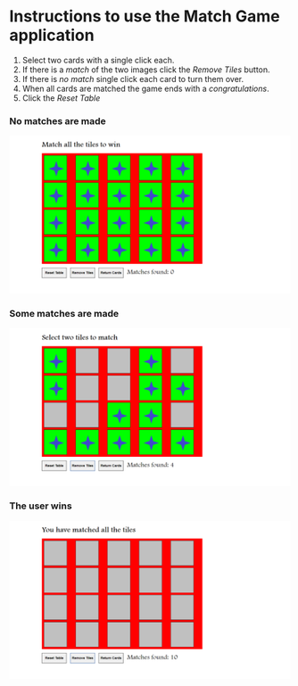 <h1>Instructions to use the Match Game application</h1>
<ol>
  <li>Select two cards with a single click each.</li>
  <li>If there is a <i>match</i> of the two images click the <i>Remove Tiles</i> button.</li>
  <li>If there is <i>no match</i> single click each card to turn them over.</li>
  <li>When all cards are matched the game ends with a <i>congratulations</i>.</li>
  <li>Click the <i>Reset Table</i></li>
</ol>

<h3>No matches are made</h3>
<img src="1 - begin.png" />
<h3>Some matches are made</h3>
<img src="2 - matches.png" />
<h3>The user wins</h3>
<img src="3 - win.png" />
